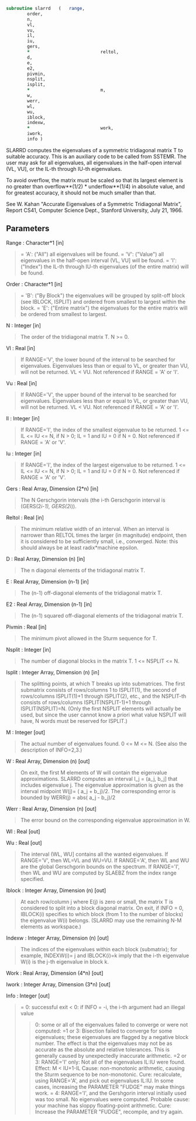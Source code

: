 ```fortran
subroutine slarrd	(	range,
		order,
		n,
		vl,
		vu,
		il,
		iu,
		gers,
		*                           reltol,
		d,
		e,
		e2,
		pivmin,
		nsplit,
		isplit,
		*                           m,
		w,
		werr,
		wl,
		wu,
		iblock,
		indexw,
		*                           work,
		iwork,
		info )
```

 SLARRD computes the eigenvalues of a symmetric tridiagonal
 matrix T to suitable accuracy. This is an auxiliary code to be
 called from SSTEMR.
 The user may ask for all eigenvalues, all eigenvalues
 in the half-open interval (VL, VU], or the IL-th through IU-th
 eigenvalues.

 To avoid overflow, the matrix must be scaled so that its
 largest element is no greater than overflow**(1/2) * underflow**(1/4) in absolute value, and for greatest
 accuracy, it should not be much smaller than that.

 See W. Kahan "Accurate Eigenvalues of a Symmetric Tridiagonal
 Matrix", Report CS41, Computer Science Dept., Stanford
 University, July 21, 1966.

## Parameters
Range : Character*1 [in]
> = 'A': ("All")   all eigenvalues will be found.
> = 'V': ("Value") all eigenvalues in the half-open interval
> (VL, VU] will be found.
> = 'I': ("Index") the IL-th through IU-th eigenvalues (of the
> entire matrix) will be found.

Order : Character*1 [in]
> = 'B': ("By Block") the eigenvalues will be grouped by
> split-off block (see IBLOCK, ISPLIT) and
> ordered from smallest to largest within
> the block.
> = 'E': ("Entire matrix")
> the eigenvalues for the entire matrix
> will be ordered from smallest to
> largest.

N : Integer [in]
> The order of the tridiagonal matrix T.  N >= 0.

Vl : Real [in]
> If RANGE='V', the lower bound of the interval to
> be searched for eigenvalues.  Eigenvalues less than or equal
> to VL, or greater than VU, will not be returned.  VL < VU.
> Not referenced if RANGE = 'A' or 'I'.

Vu : Real [in]
> If RANGE='V', the upper bound of the interval to
> be searched for eigenvalues.  Eigenvalues less than or equal
> to VL, or greater than VU, will not be returned.  VL < VU.
> Not referenced if RANGE = 'A' or 'I'.

Il : Integer [in]
> If RANGE='I', the index of the
> smallest eigenvalue to be returned.
> 1 <= IL <= IU <= N, if N > 0; IL = 1 and IU = 0 if N = 0.
> Not referenced if RANGE = 'A' or 'V'.

Iu : Integer [in]
> If RANGE='I', the index of the
> largest eigenvalue to be returned.
> 1 <= IL <= IU <= N, if N > 0; IL = 1 and IU = 0 if N = 0.
> Not referenced if RANGE = 'A' or 'V'.

Gers : Real Array, Dimension (2*n) [in]
> The N Gerschgorin intervals (the i-th Gerschgorin interval
> is (GERS(2*i-1), GERS(2*i)).

Reltol : Real [in]
> The minimum relative width of an interval.  When an interval
> is narrower than RELTOL times the larger (in
> magnitude) endpoint, then it is considered to be
> sufficiently small, i.e., converged.  Note: this should
> always be at least radix*machine epsilon.

D : Real Array, Dimension (n) [in]
> The n diagonal elements of the tridiagonal matrix T.

E : Real Array, Dimension (n-1) [in]
> The (n-1) off-diagonal elements of the tridiagonal matrix T.

E2 : Real Array, Dimension (n-1) [in]
> The (n-1) squared off-diagonal elements of the tridiagonal matrix T.

Pivmin : Real [in]
> The minimum pivot allowed in the Sturm sequence for T.

Nsplit : Integer [in]
> The number of diagonal blocks in the matrix T.
> 1 <= NSPLIT <= N.

Isplit : Integer Array, Dimension (n) [in]
> The splitting points, at which T breaks up into submatrices.
> The first submatrix consists of rows/columns 1 to ISPLIT(1),
> the second of rows/columns ISPLIT(1)+1 through ISPLIT(2),
> etc., and the NSPLIT-th consists of rows/columns
> ISPLIT(NSPLIT-1)+1 through ISPLIT(NSPLIT)=N.
> (Only the first NSPLIT elements will actually be used, but
> since the user cannot know a priori what value NSPLIT will
> have, N words must be reserved for ISPLIT.)

M : Integer [out]
> The actual number of eigenvalues found. 0 <= M <= N.
> (See also the description of INFO=2,3.)

W : Real Array, Dimension (n) [out]
> On exit, the first M elements of W will contain the
> eigenvalue approximations. SLARRD computes an interval
> I_j = (a_j, b_j] that includes eigenvalue j. The eigenvalue
> approximation is given as the interval midpoint
> W(j)= ( a_j + b_j)/2. The corresponding error is bounded by
> WERR(j) = abs( a_j - b_j)/2

Werr : Real Array, Dimension (n) [out]
> The error bound on the corresponding eigenvalue approximation
> in W.

Wl : Real [out]

Wu : Real [out]
> The interval (WL, WU] contains all the wanted eigenvalues.
> If RANGE='V', then WL=VL and WU=VU.
> If RANGE='A', then WL and WU are the global Gerschgorin bounds
> on the spectrum.
> If RANGE='I', then WL and WU are computed by SLAEBZ from the
> index range specified.

Iblock : Integer Array, Dimension (n) [out]
> At each row/column j where E(j) is zero or small, the
> matrix T is considered to split into a block diagonal
> matrix.  On exit, if INFO = 0, IBLOCK(i) specifies to which
> block (from 1 to the number of blocks) the eigenvalue W(i)
> belongs.  (SLARRD may use the remaining N-M elements as
> workspace.)

Indexw : Integer Array, Dimension (n) [out]
> The indices of the eigenvalues within each block (submatrix);
> for example, INDEXW(i)= j and IBLOCK(i)=k imply that the
> i-th eigenvalue W(i) is the j-th eigenvalue in block k.

Work : Real Array, Dimension (4*n) [out]

Iwork : Integer Array, Dimension (3*n) [out]

Info : Integer [out]
> = 0:  successful exit
> < 0:  if INFO = -i, the i-th argument had an illegal value
> > 0:  some or all of the eigenvalues failed to converge or
> were not computed:
> =1 or 3: Bisection failed to converge for some
> eigenvalues; these eigenvalues are flagged by a
> negative block number.  The effect is that the
> eigenvalues may not be as accurate as the
> absolute and relative tolerances.  This is
> generally caused by unexpectedly inaccurate
> arithmetic.
> =2 or 3: RANGE='I' only: Not all of the eigenvalues
> IL:IU were found.
> Effect: M < IU+1-IL
> Cause:  non-monotonic arithmetic, causing the
> Sturm sequence to be non-monotonic.
> Cure:   recalculate, using RANGE='A', and pick
> out eigenvalues IL:IU.  In some cases,
> increasing the PARAMETER "FUDGE" may
> make things work.
> = 4:    RANGE='I', and the Gershgorin interval
> initially used was too small.  No eigenvalues
> were computed.
> Probable cause: your machine has sloppy
> floating-point arithmetic.
> Cure: Increase the PARAMETER "FUDGE",
> recompile, and try again.

